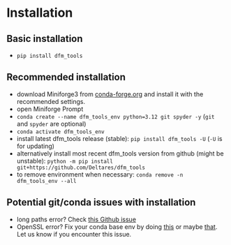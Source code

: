# Installation

## Basic installation

- `pip install dfm_tools`

## Recommended installation

- download Miniforge3 from [conda-forge.org](https://conda-forge.org/miniforge) and install it with the recommended settings.
- open Miniforge Prompt
- `conda create --name dfm_tools_env python=3.12 git spyder -y` (`git` and `spyder` are optional)
- `conda activate dfm_tools_env`
- install latest dfm_tools release (stable): `pip install dfm_tools -U` (`-U` is for updating)
- alternatively install most recent dfm_tools version from github (might be unstable): `python -m pip install git+https://github.com/Deltares/dfm_tools`
- to remove environment when necessary: `conda remove -n dfm_tools_env --all`

## Potential git/conda issues with installation

- long paths error? Check [this Github issue](https://github.com/Deltares/HYDROLIB-core/issues/327#issuecomment-1266534032)
- OpenSSL error? Fix your conda base env by doing [this](https://github.com/conda/conda/issues/11795#issuecomment-1335666474) or maybe [that](https://github.com/conda/conda/issues/11795#issuecomment-1382661765). Let us know if you encounter this issue.
